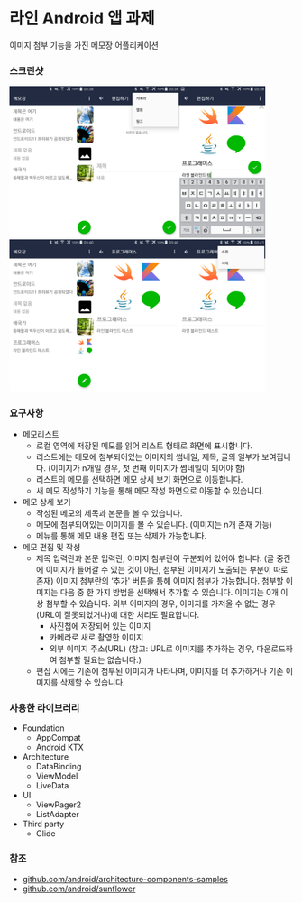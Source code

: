 # 라인 Android 앱 과제
이미지 첨부 기능을 가진 메모장 어플리케이션

### 스크린샷

<img src="https://github.com/lkw1120/line-memo-android/blob/master/assets/images/Screenshot_2020-02-24-03-38-42.png" width="30%"><img src="https://github.com/lkw1120/line-memo-android/blob/master/assets/images/Screenshot_2020-02-24-03-38-58.png" width="30%"><img src="https://github.com/lkw1120/line-memo-android/blob/master/assets/images/Screenshot_2020-02-24-03-39-30.png" width="30%">
<img src="https://github.com/lkw1120/line-memo-android/blob/master/assets/images/Screenshot_2020-02-24-03-40-03.png" width="30%"><img src="https://github.com/lkw1120/line-memo-android/blob/master/assets/images/Screenshot_2020-02-24-03-40-09.png" width="30%"><img src="https://github.com/lkw1120/line-memo-android/blob/master/assets/images/Screenshot_2020-02-24-03-41-30.png" width="30%">

### 요구사항

- 메모리스트
  + 로컬 영역에 저장된 메모를 읽어 리스트 형태로 화면에 표시합니다.
  + 리스트에는 메모에 첨부되어있는 이미지의 썸네일, 제목, 글의 일부가 보여집니다. (이미지가 n개일 경우, 첫 번째 이미지가 썸네일이 되어야 함)
  + 리스트의 메모를 선택하면 메모 상세 보기 화면으로 이동합니다.
  + 새 메모 작성하기 기능을 통해 메모 작성 화면으로 이동할 수 있습니다.
- 메모 상세 보기
  + 작성된 메모의 제목과 본문을 볼 수 있습니다.
  + 메모에 첨부되어있는 이미지를 볼 수 있습니다. (이미지는 n개 존재 가능)
  + 메뉴를 통해 메모 내용 편집 또는 삭제가 가능합니다.
- 메모 편집 및 작성
  + 제목 입력란과 본문 입력란, 이미지 첨부란이 구분되어 있어야 합니다. (글 중간에 이미지가 들어갈 수 있는 것이 아닌, 첨부된 이미지가 노출되는 부분이 따로 존재)
이미지 첨부란의 ‘추가' 버튼을 통해 이미지 첨부가 가능합니다. 첨부할 이미지는 다음 중 한 가지 방법을 선택해서 추가할 수 있습니다. 이미지는 0개 이상 첨부할 수 있습니다. 외부 이미지의 경우, 이미지를 가져올 수 없는 경우(URL이 잘못되었거나)에 대한 처리도 필요합니다.
    * 사진첩에 저장되어 있는 이미지
    * 카메라로 새로 촬영한 이미지
    * 외부 이미지 주소(URL) (참고: URL로 이미지를 추가하는 경우, 다운로드하여 첨부할 필요는 없습니다.)
  + 편집 시에는 기존에 첨부된 이미지가 나타나며, 이미지를 더 추가하거나 기존 이미지를 삭제할 수 있습니다.

### 사용한 라이브러리

- Foundation
  + AppCompat
  + Android KTX
- Architecture
  + DataBinding
  + ViewModel
  + LiveData
- UI
  + ViewPager2
  + ListAdapter
- Third party
  + Glide

### 참조

- [github.com/android/architecture-components-samples](https://github.com/android/architecture-components-samples)
- [github.com/android/sunflower](https://github.com/android/sunflower)
